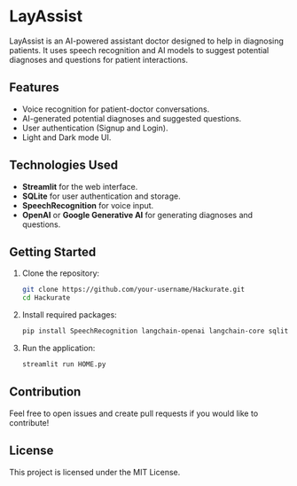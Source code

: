 # LayAssist  

LayAssist is an AI-powered assistant doctor designed to help in diagnosing patients. It uses speech recognition and AI models to suggest potential diagnoses and questions for patient interactions.

## Features  
- Voice recognition for patient-doctor conversations.  
- AI-generated potential diagnoses and suggested questions.  
- User authentication (Signup and Login).  
- Light and Dark mode UI.  

## Technologies Used  
- **Streamlit** for the web interface.  
- **SQLite** for user authentication and storage.  
- **SpeechRecognition** for voice input.  
- **OpenAI** or **Google Generative AI** for generating diagnoses and questions.  

## Getting Started  
1. Clone the repository:  
    ```bash
    git clone https://github.com/your-username/Hackurate.git
    cd Hackurate
    ```
2. Install required packages:  
    ```bash
    pip install SpeechRecognition langchain-openai langchain-core sqlite3

    ```
3. Run the application:  
    ```bash
    streamlit run HOME.py
    ```

## Contribution  
Feel free to open issues and create pull requests if you would like to contribute!

## License  
This project is licensed under the MIT License.
